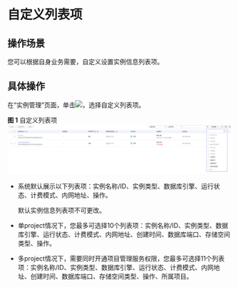 # 自定义列表项<a name="TOPIC_0142028663"></a>

## 操作场景<a name="section1826292415416"></a>

您可以根据自身业务需要，自定义设置实例信息列表项。

## 具体操作<a name="section63751754185818"></a>

在“实例管理”页面，单击![](figures/image_0142028538.png)，选择自定义列表项。

**图 1**  自定义列表项<a name="fig17674132217561"></a>  
![](figures/自定义列表项.png "自定义列表项")

-   系统默认展示以下列表项：实例名称/ID、实例类型、数据库引擎、运行状态、计费模式、内网地址、操作。

    默认实例信息列表项不可更改。

-   单project情况下，您最多可选择10个列表项：实例名称/ID、实例类型、数据库引擎、运行状态、计费模式、内网地址、创建时间、数据库端口、存储空间类型、操作。
-   多project情况下，需要同时开通项目管理服务权限，您最多可选择11个列表项：实例名称/ID、实例类型、数据库引擎、运行状态、计费模式、内网地址、创建时间、数据库端口、存储空间类型、操作、所属项目。

